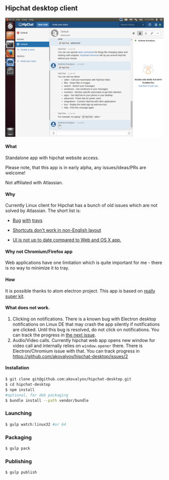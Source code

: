 ## Hipchat desktop client

![Ubuntu screenshot](doc/images/ubuntu_1024x768.png)

#### What

Standalone app with hipchat website access.

Please note, that this app is in early alpha, any issues/ideas/PRs are welcome!

Not affiliated with Atlassian.

#### Why

Currently Linux client for Hipchat has a bunch of old issues which are not solved by Atlassian.
The short list is:
- [Bug](https://help.hipchat.com/forums/138883-suggestions-ideas/suggestions/4013212-linux-client-is-missing-notification-area-icon) [with](https://help.hipchat.com/forums/138883-suggestions-ideas/suggestions/4184974-linux-client-doesn-t-put-the-icon-in-the-system-tr) [trays](https://help.hipchat.com/forums/138883-suggestions-ideas/suggestions/5525589-gnome-shell-system-tray-extension-for-hipchat-like)

- [Shortcuts don't work in non-English layout](https://help.hipchat.com/forums/138883-suggestions-ideas/suggestions/4566565-non-english-layout-does-not-let-copy-paste)

- [UI is not up to date compared to Web and OS X app.](https://flowdock.uservoice.com/forums/36827-general/suggestions/5366511-add-a-linux-desktop-app)

#### Why not Chromium/Firefox app

Web applications have one limitation which is quite important for me - there is no way to minimize it to tray.

#### How

It is possible thanks to atom electron project. This app is based on [really super kit](https://github.com/Aluxian/electron-superkit).


#### What does not work.

1. Clicking on notifications. There is a known bug with Electron desktop notifications on Linux DE that may crash the app silently if notifications are clicked. Until this bug is resolved, do not click on notifications. You can track the progress in [the next issue](https://github.com/akovalyov/hipchat-desktop/issues/1).
2. Audio/Video calls. Currently hipchat web app opens new window for video call and internally relies on `window.opener` there. There is Electron/Chromium issue with that. You can track progress in https://github.com/akovalyov/hipchat-desktop/issues/2

#### Installation

````sh
$ git clone git@github.com:akovalyov/hipchat-desktop.git
$ cd hipchat-desktop
$ npm install
#optional, for deb packaging
$ bundle install --path vendor/bundle
````

### Launching

```sh
$ gulp watch:linux32 #or 64
```

### Packaging

```sh
$ gulp pack
```

### Publishing

```sh
$ gulp publish
```
